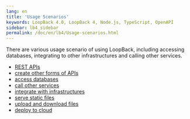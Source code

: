 ```yaml
---
lang: en
title: 'Usage Scenarios'
keywords: LoopBack 4.0, LoopBack 4, Node.js, TypeScript, OpenAPI
sidebar: lb4_sidebar
permalink: /doc/en/lb4/Usage-scenarios.html
---
```


There are various usage scenario of using LoopBack, including accessing
databases, integrating to other infrastructures and calling other services.

- [REST APIs](rest-api-guides.html)
- [create other forms of APIs](Create-other-forms-of-apis.md)
- [access databases](Access-databases.md)
- [call other services](Calling-other-APIs-and-Web-Services.md)
- [integrate with infrastructures](Integrate-with-infrastructures.md)
- [serve static files](Serving-static-files.md)
- [upload and download files](File-upload-download.md)
- [deploy to cloud](Deployment.md)
